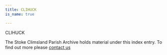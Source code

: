 ```yaml
---
title: CLIHUCK
is_name: true

---
```


CLIHUCK


The Stoke Climsland Parish Archive holds material under this index entry. To find out more please [contact us](/contact/)
